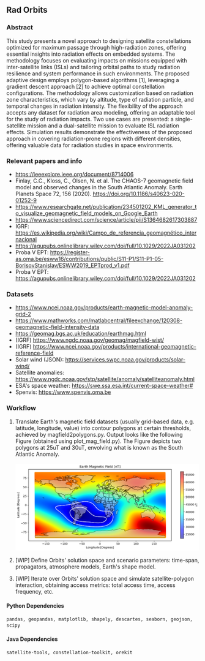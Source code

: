 ## Rad Orbits

### Abstract

This study presents a novel approach to designing satellite constellations optimized for maximum passage through high-radiation zones, 
offering essential insights into radiation effects on embedded systems. The methodology focuses on evaluating impacts on missions 
equipped with inter-satellite links (ISLs) and tailoring orbital paths to study radiation resilience and system performance in such environments. 
The proposed adaptive design employs polygon-based algorithms [1], leveraging a gradient descent approach [2] to achieve optimal constellation 
configurations. The methodology allows customization based on radiation zone characteristics, which vary by altitude, type of radiation particle, 
and temporal changes in radiation intensity. The flexibility of the approach accepts any dataset for radiation area modeling, 
offering an adaptable tool for the study of radiation impacts. Two use cases are presented: a single-satellite mission 
and a dual-satellite mission to evaluate ISL radiation effects. Simulation results demonstrate the effectiveness of the 
proposed approach in covering radiation-prone regions with different densities, offering valuable data for radiation studies in space environments.

### Relevant papers and info

* https://ieeexplore.ieee.org/document/8714006
* Finlay, C.C., Kloss, C., Olsen, N. et al. The CHAOS-7 geomagnetic field model and observed changes in the South Atlantic Anomaly. Earth Planets Space 72, 156 (2020). https://doi.org/10.1186/s40623-020-01252-9
* https://www.researchgate.net/publication/234501202_KML_generator_to_visualize_geomagnetic_field_models_on_Google_Earth
* https://www.sciencedirect.com/science/article/pii/S1364682617303887
* IGRF: https://es.wikipedia.org/wiki/Campo_de_referencia_geomagnético_internacional
* https://agupubs.onlinelibrary.wiley.com/doi/full/10.1029/2022JA031202
* Proba V EPT: https://register-as.oma.be/esww16/contributions/public/S11-P1/S11-P1-05-BorisovStanislav/ESWW2019_EPTprod_v1.pdf
* Proba V EPT: https://agupubs.onlinelibrary.wiley.com/doi/full/10.1029/2022JA031202

### Datasets

* https://www.ncei.noaa.gov/products/earth-magnetic-model-anomaly-grid-2
* https://www.mathworks.com/matlabcentral/fileexchange/120308-geomagnetic-field-intensity-data
* https://geomag.bgs.ac.uk/education/earthmag.html
* (IGRF) https://www.ngdc.noaa.gov/geomag/magfield-wist/
* (IGRF) https://www.ncei.noaa.gov/products/international-geomagnetic-reference-field
* Solar wind (JSON): https://services.swpc.noaa.gov/products/solar-wind/
* Satellite anomalies: https://www.ngdc.noaa.gov/stp/satellite/anomaly/satelliteanomaly.html
* ESA's space weather: https://swe.ssa.esa.int/current-space-weather#
* Spenvis: https://www.spenvis.oma.be

### Workflow

1. Translate Earth's magnetic field datasets (usually grid-based data, e.g. latitude, longitude, value) into contour polygons at certain thresholds, achieved by magfield2polygons.py. Output looks like the following Figure (obtained using plot_mag_field.py). The Figure depicts two polygons at 25uT and 30uT, envolving what is known as the South Atlantic Anomaly. <br><br>
![Magnetic Field Plot](./img/output.jpg)

2. [WIP] Define Orbits' solution space and scenario parameters: time-span, propagators, atmosphere models, Earth's shape model.

3. [WIP] Iterate over Orbits' solution space and simulate satellite-polygon interaction, obtaining access metrics: total access time, access frequency, etc.

#### Python Dependencies
```
pandas, geopandas, matplotlib, shapely, descartes, seaborn, geojson, scipy
```

#### Java Dependencies
```
satellite-tools, constellation-toolkit, orekit
```